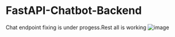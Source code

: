 # FastAPI-Chatbot-Backend
Chat endpoint fixing is under progess.Rest all is working
![image](https://github.com/user-attachments/assets/c9293db7-bcc5-48f9-837f-4a138a99afe3)
